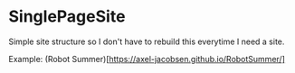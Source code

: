 # SinglePageSite

Simple site structure so I don't have to rebuild this everytime I need a site.

Example: (Robot Summer)[https://axel-jacobsen.github.io/RobotSummer/]
